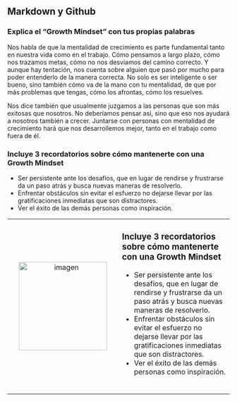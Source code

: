 ## **Markdown y Github**

### **Explica el “Growth Mindset” con tus propias palabras**

Nos habla de que la mentalidad de crecimiento es parte fundamental tanto en nuestra vida como en el trabajo. Cómo pensamos a largo plazo, cómo nos trazamos metas, cómo no nos desviamos del camino correcto. Y aunque hay tentación, nos cuenta sobre alguien que pasó por mucho para poder entenderlo de la manera correcta. No solo es ser inteligente o ser bueno, sino también cómo va de la mano con tu mentalidad, de que por más problemas que tengas, cómo los afrontas, cómo los resuelves.

Nos dice también que usualmente juzgamos a las personas que son más exitosas que nosotros. No deberíamos pensar así, sino que eso nos ayudará a nosotros también a crecer. Juntarse con personas con mentalidad de crecimiento hará que nos desarrollemos mejor, tanto en el trabajo como fuera de él.

### **Incluye 3 recordatorios sobre cómo mantenerte con una Growth Mindset**
* Ser persistente ante los desafíos, que en lugar de rendirse y frustrarse da un paso atrás y busca nuevas maneras de resolverlo.
* Enfrentar obstáculos sin evitar el esfuerzo no dejarse llevar por las gratificaciones inmediatas que son distractores.
* Ver el éxito de las demás personas como inspiración.

<table>
  <tr>
    <td style="width: 50%;">
      <div align="center">
  <img class="rounded-image" src="https://github.com/user-attachments/assets/7dac9d88-97ec-4b4f-bfa4-6d4af9c98784" alt="imagen" width="200px" height="200px">
</div>
    </td>
    <td style="width: 50%;">
      <h3>Incluye 3 recordatorios sobre cómo mantenerte con una Growth Mindset</h3>
      <ul>
        <li> Ser persistente ante los desafíos, que en lugar de rendirse y frustrarse da un paso atrás y busca nuevas maneras de resolverlo.</li>
       <li> Enfrentar obstáculos sin evitar el esfuerzo no dejarse llevar por las gratificaciones inmediatas que son distractores.</li> 
      <li> Ver el éxito de las demás personas como inspiración.</li> 
        <br>
      </ul>
    </td>
  </tr>
</table>
